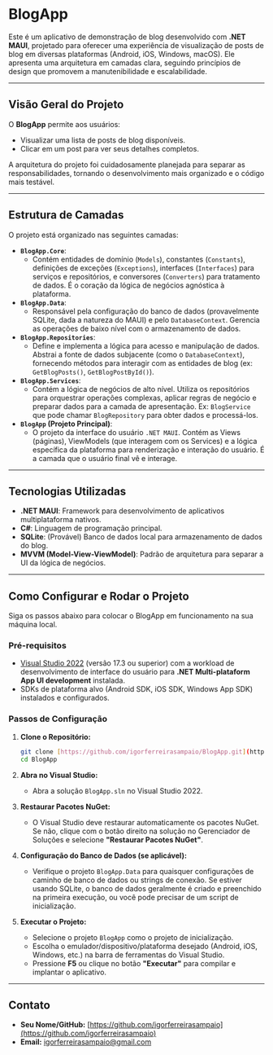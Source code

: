 # BlogApp

Este é um aplicativo de demonstração de blog desenvolvido com **.NET MAUI**, projetado para oferecer uma experiência de visualização de posts de blog em diversas plataformas (Android, iOS, Windows, macOS). Ele apresenta uma arquitetura em camadas clara, seguindo princípios de design que promovem a manutenibilidade e escalabilidade.

---

## Visão Geral do Projeto

O **BlogApp** permite aos usuários:

* Visualizar uma lista de posts de blog disponíveis.
* Clicar em um post para ver seus detalhes completos.

A arquitetura do projeto foi cuidadosamente planejada para separar as responsabilidades, tornando o desenvolvimento mais organizado e o código mais testável.

---

## Estrutura de Camadas

O projeto está organizado nas seguintes camadas:

* **`BlogApp.Core`**:
    * Contém entidades de domínio (`Models`), constantes (`Constants`), definições de exceções (`Exceptions`), interfaces (`Interfaces`) para serviços e repositórios, e conversores (`Converters`) para tratamento de dados. É o coração da lógica de negócios agnóstica à plataforma.
* **`BlogApp.Data`**:
    * Responsável pela configuração do banco de dados (provavelmente SQLite, dada a natureza do MAUI) e pelo `DatabaseContext`. Gerencia as operações de baixo nível com o armazenamento de dados.
* **`BlogApp.Repositories`**:
    * Define e implementa a lógica para acesso e manipulação de dados. Abstrai a fonte de dados subjacente (como o `DatabaseContext`), fornecendo métodos para interagir com as entidades de blog (ex: `GetBlogPosts()`, `GetBlogPostById()`).
* **`BlogApp.Services`**:
    * Contém a lógica de negócios de alto nível. Utiliza os repositórios para orquestrar operações complexas, aplicar regras de negócio e preparar dados para a camada de apresentação. Ex: `BlogService` que pode chamar `BlogRepository` para obter dados e processá-los.
* **`BlogApp` (Projeto Principal)**:
    * O projeto da interface do usuário `.NET MAUI`. Contém as Views (páginas), ViewModels (que interagem com os Services) e a lógica específica da plataforma para renderização e interação do usuário. É a camada que o usuário final vê e interage.

---

## Tecnologias Utilizadas

* **.NET MAUI**: Framework para desenvolvimento de aplicativos multiplataforma nativos.
* **C#**: Linguagem de programação principal.
* **SQLite**: (Provável) Banco de dados local para armazenamento de dados do blog.
* **MVVM (Model-View-ViewModel)**: Padrão de arquitetura para separar a UI da lógica de negócios.

---

## Como Configurar e Rodar o Projeto

Siga os passos abaixo para colocar o BlogApp em funcionamento na sua máquina local.

### Pré-requisitos

* [Visual Studio 2022](https://visualstudio.microsoft.com/vs/) (versão 17.3 ou superior) com a workload de desenvolvimento de interface do usuário para **.NET Multi-plataform App UI development** instalada.
* SDKs de plataforma alvo (Android SDK, iOS SDK, Windows App SDK) instalados e configurados.

### Passos de Configuração

1.  **Clone o Repositório:**
    ```bash
    git clone [https://github.com/igorferreirasampaio/BlogApp.git](https://github.com/igorferreirasampaio/BlogApp.git)
    cd BlogApp
    ```

2.  **Abra no Visual Studio:**
    * Abra a solução `BlogApp.sln` no Visual Studio 2022.

3.  **Restaurar Pacotes NuGet:**
    * O Visual Studio deve restaurar automaticamente os pacotes NuGet. Se não, clique com o botão direito na solução no Gerenciador de Soluções e selecione **"Restaurar Pacotes NuGet"**.

4.  **Configuração do Banco de Dados (se aplicável):**
    * Verifique o projeto `BlogApp.Data` para quaisquer configurações de caminho de banco de dados ou strings de conexão. Se estiver usando SQLite, o banco de dados geralmente é criado e preenchido na primeira execução, ou você pode precisar de um script de inicialização.

5.  **Executar o Projeto:**
    * Selecione o projeto `BlogApp` como o projeto de inicialização.
    * Escolha o emulador/dispositivo/plataforma desejado (Android, iOS, Windows, etc.) na barra de ferramentas do Visual Studio.
    * Pressione **F5** ou clique no botão **"Executar"** para compilar e implantar o aplicativo.

---

## Contato

* **Seu Nome/GitHub:** [https://github.com/igorferreirasampaio](https://github.com/igorferreirasampaio)
* **Email:** [igorferreirasampaio@gmail.com](mailto:igorferreirasampao@gmail.com)
